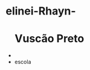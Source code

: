 # elinei-Rhayn-
<!DOCTYPE html>
<html lang="en">
<head>
    <meta charset="UTF-8">
    <meta http=equiv="X=UA=Compatible" content="IE=edge">
    <meta nome="viewpot" content="width=device-width, initial-scale=1.0">
    <title>Document</title>
</head>
<body>
     <ul class="cabecalho">
    <h1>Vuscão Preto </h1>
       <li class="cabecalho-lista" >
       <li class="cabecalho-lista-iten"
        > escola</li>
      </ul>
</body>
</html>
